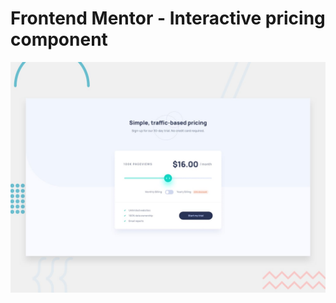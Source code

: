 # Frontend Mentor - Interactive pricing component

![Design preview for the Interactive pricing component coding challenge](./design/desktop-preview.jpg)


